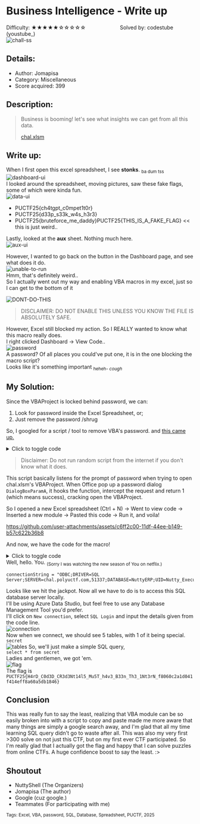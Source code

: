 
# Business Intelligence - Write up
Difficulty: ★★★★★☆☆☆☆☆	&emsp;&emsp;&emsp;&emsp;&emsp;&emsp; Solved by: codestube (youstube_)  
![chall-ss](media/Business%20Intelligence%20Info.png)
## Details:
* Author: Jomapisa
* Category: Miscellaneous
* Score acquired: 399
## Description:
>Business is booming! let's see what insights we can get from all this data.
>
>[chal.xlsm](files/chal.xlsm)

## Write up:
When I first open this excel spreadsheet, I see <b>stonks</b>. <sub>ba dum tss</sub>  
![dashboard-ui](media/dashboard-1.png)  
I looked around the spreadsheet, moving pictures, saw these fake flags, some of which were kinda fun.  
![data-ui](media/data.png)
* PUCTF25{ch4tgpt_c0mpet1t0r}
* PUCTF25{d33p_s33k_w4s_h3r3}
* PUCTF25{bruteforce_me_daddy}PUCTF25{THIS_IS_A_FAKE_FLAG} << this is just weird..

Lastly, looked at the **aux** sheet. Nothing much here.  
![aux-ui](media/aux-1.png)  

However, I wanted to go back on the button in the Dashboard page, and see what does it do.  
![unable-to-run](media/unable%20to%20run.png)  
Hmm, that's definitely weird..  
So I actually went out my way and enabling VBA macros in my excel, just so I can get to the bottom of it

![DONT-DO-THIS](media/DONT%20DO%20THIS.png)  
> DISCLAIMER: DO NOT ENABLE THIS UNLESS YOU KNOW THE FILE IS ABSOLUTELY SAFE.

However, Excel still blocked my action. So I REALLY wanted to know what this macro really does.  
I right clicked Dashboard &rarr; View Code..  
![password](media/password.png)  
A password? Of all places you could've put one, it is in the one blocking the macro script?  
Looks like it's something important <sub>heheh- *cough*</sub>
## My Solution:
Since the VBAProject is locked behind password, we can:
1. Look for password inside the Excel Spreadsheet, or;
2. Just remove the password /shrug

So, I googled for a script / tool to remove VBA's password. and [this came up.](https://trumpexcel.com/excel-vba/remove-password/)
<details>
<summary>Click to toggle code</summary>

```
Private Const PAGE_EXECUTE_READWRITE = &H40 
Private Declare PtrSafe Sub MoveMemory Lib "kernel32" Alias "RtlMoveMemory" _  
	(Destination As LongPtr, Source As LongPtr, ByVal Length As LongPtr) 
Private Declare PtrSafe Function VirtualProtect Lib "kernel32" (lpAddress As LongPtr, _  
	ByVal dwSize As LongPtr, ByVal flNewProtect As LongPtr, lpflOldProtect As LongPtr) As LongPtr 
Private Declare PtrSafe Function GetModuleHandleA Lib "kernel32" (ByVal lpModuleName As String) As LongPtr 
Private Declare PtrSafe Function GetProcAddress Lib "kernel32" (ByVal hModule As LongPtr, _  
	ByVal lpProcName As String) As LongPtr 
Private Declare PtrSafe Function DialogBoxParam Lib "user32" Alias "DialogBoxParamA" (ByVal hInstance As LongPtr, _  
	ByVal pTemplateName As LongPtr,	ByVal hWndParent As LongPtr, _  
	ByVal lpDialogFunc As LongPtr, ByVal dwInitParam As LongPtr) As Integer 
Dim HookBytes(0 To 11) As Byte 
Dim OriginBytes(0 To 11) As Byte 
Dim pFunc As LongPtr 
Dim Flag As Boolean 
Private Function GetPtr(ByVal Value As LongPtr) As LongPtr 
GetPtr = Value 
End Function 
Public Sub RecoverBytes() 
If Flag Then MoveMemory ByVal pFunc, ByVal VarPtr(OriginBytes(0)), 12
End Sub 
Public Function Hook() As Boolean 
	Dim TmpBytes(0 To 11) As Byte 
	Dim p As LongPtr, osi As Byte 
	Dim OriginProtect As LongPtr 
	Hook = False 

	#If Win64 Then 
		osi = 1 
	#Else 
		osi = 0 
	#End If 
	pFunc = GetProcAddress(GetModuleHandleA("user32.dll"), "DialogBoxParamA") 
	If VirtualProtect(ByVal pFunc, 12, PAGE_EXECUTE_READWRITE, OriginProtect) <> 0 Then
		MoveMemory ByVal VarPtr(TmpBytes(0)), ByVal pFunc, osi + 1 
		If TmpBytes(osi) <> &HB8 Then 
			MoveMemory ByVal VarPtr(OriginBytes(0)), ByVal pFunc, 12 
			p = GetPtr(AddressOf MyDialogBoxParam) 
			If osi Then HookBytes(0) = &H48 
			HookBytes(osi) = &HB8 
			osi = osi + 1 
			MoveMemory ByVal VarPtr(HookBytes(osi)), ByVal VarPtr(p), 4 * osi 
			HookBytes(osi + 4 * osi) = &HFF 
			HookBytes(osi + 4 * osi + 1) = &HE0 
			MoveMemory ByVal pFunc, ByVal VarPtr(HookBytes(0)), 12 
			Flag = True 
			Hook = True 
		End If 
	End If 
End Function 

Private Function MyDialogBoxParam(ByVal hInstance As LongPtr, _ 
	ByVal pTemplateName As LongPtr, ByVal hWndParent As LongPtr, _ 
	ByVal lpDialogFunc As LongPtr, ByVal dwInitParam As LongPtr) As Integer 
	If pTemplateName = 4070 Then 
		MyDialogBoxParam = 1 
	Else 
		RecoverBytes 
		MyDialogBoxParam = DialogBoxParam(hInstance, pTemplateName, _  
		hWndParent, lpDialogFunc, dwInitParam) 
	Hook 
	End If 
End Function 

Sub UnprotectVBA() 
	If Hook Then 
		MsgBox "VBA Project is unprotected!", vbInformation, "VBA Unlocked" 
	End If 
End Sub
```
</details>

> Disclaimer: Do not run random script from the internet if you don't know what it does.

This script basically listens for the prompt of password when trying to open chal.xlsm's VBAProject. When Office pop up a password dialog `DialogBoxParamA`, it hooks the function, intercept the request and return 1 (which means success), cracking open the VBAProject.  
  
So I opened a new Excel spreadsheet (Ctrl + N) &rarr; Went to view code &rarr; Inserted a new module &rarr; Pasted this code &rarr; Run it, and voila!  

https://github.com/user-attachments/assets/c6ff2c00-11df-44ee-b149-b57c622b36b8  

And now, we have the code for the macro!
<details>
<summary>Click to toggle code</summary>

```
Sub GetData()
    ' Declare variables
    Dim wsData As Worksheet
    Dim wsDashboard As Worksheet
    Dim startDate As String
    Dim endDate As String
    Dim connectionString As String
    Dim commandText As String
    Dim WB As Workbook
    Dim dateCol As ListColumn
    Dim i As Integer
    
    ' Get reference to workbook and worksheets
    Set WB = ThisWorkbook
    On Error Resume Next
    Set wsData = WB.Worksheets("Data")
    Set wsDashboard = WB.Worksheets("Dashboard")
    
    If wsData Is Nothing Then
        Set wsData = WB.Worksheets.Add
        wsData.Name = "Data"
    End If
    
    If wsDashboard Is Nothing Then
        MsgBox "Dashboard sheet not found!", vbCritical
        Exit Sub
    End If
    On Error GoTo 0
    
    ' Get date range from Dashboard sheet
    startDate = Format(wsDashboard.Range("B2").Value, "yyyy-mm-dd")
    endDate = Format(wsDashboard.Range("B3").Value, "yyyy-mm-dd")
    
    ' Validate dates
    If IsDate(startDate) = False Or IsDate(endDate) = False Then
        MsgBox "Invalid date format in the Dashboard sheet!", vbCritical
        Exit Sub
    End If
    
    ' PROPER CLEANUP SECTION - Clean up any existing tables and queries
    Application.DisplayAlerts = False ' Suppress delete confirmations
    
    ' Remove all existing ListObjects (Tables)
    On Error Resume Next
    Do While wsData.ListObjects.Count > 0
        wsData.ListObjects(1).Delete
    Loop
    
    ' Remove all existing QueryTables
    Do While wsData.QueryTables.Count > 0
        wsData.QueryTables(1).Delete
    Loop
    
    ' Clear the worksheet
    wsData.Cells.Clear
    
    Application.DisplayAlerts = True ' Restore alerts
    On Error GoTo ErrorHandler
    
    ' Create connection strings
    connectionString = "ODBC;DRIVER=SQL Server;SERVER=chal.polyuctf.com,51337;DATABASE=NuttyERP;UID=Nutty_Executive;PWD=NuttExec03172025;"
    commandText = "SELECT * FROM sales WHERE Date >= '" & startDate & "' AND Date <= '" & endDate & "'"
    
    ' Create the query table using ODBC connection
    With wsData.QueryTables.Add(Connection:=connectionString, Destination:=wsData.Range("A1"))
        .commandText = commandText
        .Name = "NuttyERP_Sales"
        .RowNumbers = False
        .FillAdjacentFormulas = False
        .PreserveFormatting = True
        .RefreshOnFileOpen = False
        .BackgroundQuery = True
        .RefreshStyle = xlInsertDeleteCells
        .SavePassword = True
        .SaveData = True
        .AdjustColumnWidth = True
        .RefreshPeriod = 0
        .PreserveColumnInfo = True
        
        ' Execute the query and refresh the data
        .Refresh BackgroundQuery:=False
    End With
    
    ' If data was retrieved successfully, convert to Excel table
    If wsData.UsedRange.Rows.Count > 1 Then
        ' Define the range for the table
        Dim dataRange As Range
        Set dataRange = wsData.Range("A1").CurrentRegion
        
        ' Create a table from the data (but not a QueryTable this time)
        Dim tbl As ListObject
        Set tbl = wsData.ListObjects.Add(xlSrcRange, dataRange, , xlYes)
        tbl.Name = "SalesData"
        
        ' Apply a table style
        tbl.TableStyle = "TableStyleMedium2"
        
        ' Format date column(s)
        On Error Resume Next
        ' First try to find a column named exactly "Date"
        Set dateCol = tbl.ListColumns("Date")
        
        ' If not found, look for columns with "date" in their name
        If dateCol Is Nothing Then
            For i = 1 To tbl.ListColumns.Count
                If InStr(1, tbl.ListColumns(i).Name, "date", vbTextCompare) > 0 Then
                    Set dateCol = tbl.ListColumns(i)
                    Exit For
                End If
            Next i
        End If
        
        ' Format the date column if found
        If Not dateCol Is Nothing Then
            ' Convert text to dates if needed
            Dim cell As Range
            For Each cell In dateCol.DataBodyRange
                If Not IsEmpty(cell.Value) Then
                    If IsDate(cell.Value) Then
                        cell.Value = CDate(cell.Value)
                    End If
                End If
            Next cell
            
            ' Use Excel's built-in short date format
            dateCol.DataBodyRange.NumberFormat = "m/d/yyyy"
        End If
        On Error GoTo ErrorHandler
        
        ' Auto-fit columns
        wsData.UsedRange.EntireColumn.AutoFit
        
        MsgBox "Data successfully retrieved and formatted as a table in the Data sheet.", vbInformation
    Else
        MsgBox "No data found for the specified date range.", vbInformation
    End If
    
    Exit Sub
    
ErrorHandler:
    MsgBox "Error: " & Err.Description, vbCritical
    
    ' Clean up if error occurs
    On Error Resume Next
    Application.DisplayAlerts = False
    If wsData.QueryTables.Count > 0 Then
        wsData.QueryTables(1).Delete
    End If
    Application.DisplayAlerts = True
End Sub
```
</details>  
Well, hello. You. <sub>(Sorry I was watching the new season of You on netflix.) </sub> <br>

```
connectionString = "ODBC;DRIVER=SQL Server;SERVER=chal.polyuctf.com,51337;DATABASE=NuttyERP;UID=Nutty_Executive;PWD=NuttExec03172025;"
```
Looks like we hit the jackpot. Now all we have to do is to access this SQL database server locally.  
I'll be using Azure Data Studio, but feel free to use any Database Management Tool you'd prefer.  
I'll click on `New connection`, select `SQL Login` and input the details given from the code line.  
![connection](media/connection.png)  
Now when we connect, we should see 5 tables, with 1 of it being special. `secret`  
![tables](media/tables.png) 
So, we'll just make a simple SQL query,  
`select * from secret`  
Ladies and gentlemen, we got 'em.  
![flag](media/flag.png)  
The flag is `PUCTF25{H4rD_C0d3D_CR3d3Nt14l5_Mu5T_h4v3_B33n_Th3_1Nt3rN_f8060c2a1d041f414eff8a60a5db1846}`
## Conclusion
This was really fun to say the least, realizing that VBA module can be so easily broken into with a script to copy and paste made me more aware that many things are simply a google search away, and I'm glad that all my time learning SQL query didn't go to waste after all. This was also my very first >300 solve on not just this CTF, but on my first ever CTF participated. So I'm really glad that I actually got the flag and happy that I can solve puzzles from online CTFs. A huge confidence boost to say the least. :>

## Shoutout
- NuttyShell (The Organizers)
- Jomapisa (The author)
- Google (cuz google.)
- Teammates (For participating with me)  
 
 
 
 
 
  
<sub>
	Tags: Excel, VBA, password, SQL, Database, Spreadsheet, PUCTF, 2025
</sub>
